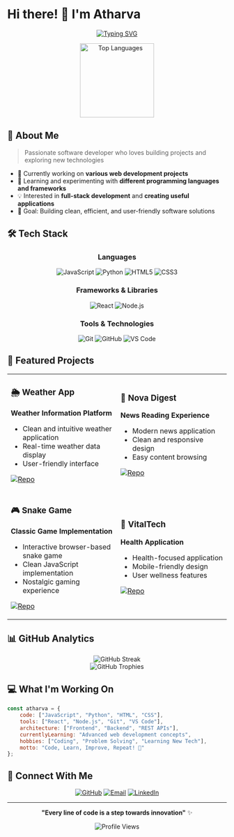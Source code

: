 
# Hi there! 👋 I'm Atharva

<div align="center">
  
[![Typing SVG](https://readme-typing-svg.herokuapp.com?font=Fira+Code&pause=1000&color=2196F3&center=true&vCenter=true&width=435&lines=Software+Developer;Problem+Solver;Tech+Enthusiast;Always+Learning)](https://git.io/typing-svg)

</div>

<div align="center">
  <img src="https://github-readme-stats.vercel.app/api/top-langs/?username=Atharva025&layout=compact&theme=radical&hide_border=true" alt="Top Languages" height="170"/>
</div>

## 🚀 About Me

> Passionate software developer who loves building projects and exploring new technologies

- 🔭 Currently working on **various web development projects**
- 🌱 Learning and experimenting with **different programming languages and frameworks**
- 💡 Interested in **full-stack development** and **creating useful applications**
- 🎯 Goal: Building clean, efficient, and user-friendly software solutions

## 🛠️ Tech Stack

<div align="center">

### Languages
![JavaScript](https://img.shields.io/badge/-JavaScript-F7DF1E?style=for-the-badge&logo=javascript&logoColor=black)
![Python](https://img.shields.io/badge/-Python-3776AB?style=for-the-badge&logo=python&logoColor=white)
![HTML5](https://img.shields.io/badge/-HTML5-E34F26?style=for-the-badge&logo=html5&logoColor=white)
![CSS3](https://img.shields.io/badge/-CSS3-1572B6?style=for-the-badge&logo=css3&logoColor=white)

### Frameworks & Libraries
![React](https://img.shields.io/badge/-React-61DAFB?style=for-the-badge&logo=react&logoColor=black)
![Node.js](https://img.shields.io/badge/-Node.js-339933?style=for-the-badge&logo=node.js&logoColor=white)

### Tools & Technologies
![Git](https://img.shields.io/badge/-Git-F05032?style=for-the-badge&logo=git&logoColor=white)
![GitHub](https://img.shields.io/badge/-GitHub-181717?style=for-the-badge&logo=github&logoColor=white)
![VS Code](https://img.shields.io/badge/-VS%20Code-007ACC?style=for-the-badge&logo=visual-studio-code&logoColor=white)

</div>

## 🌟 Featured Projects

<div align="center">
  
<table>
<tr>
<td width="50%">

### 🌦️ Weather App
**Weather Information Platform**
- Clean and intuitive weather application
- Real-time weather data display
- User-friendly interface

[![Repo](https://img.shields.io/badge/-Repository-000?style=for-the-badge&logo=github)](https://github.com/Atharva025/weatherCheckWithAi)

</td>
<td width="50%">

### 📰 Nova Digest
**News Reading Experience**
- Modern news application
- Clean and responsive design
- Easy content browsing

[![Repo](https://img.shields.io/badge/-Repository-000?style=for-the-badge&logo=github)](https://github.com/Atharva025/nova_digest)

</td>
</tr>
<tr>
<td width="50%">

### 🎮 Snake Game
**Classic Game Implementation**
- Interactive browser-based snake game
- Clean JavaScript implementation
- Nostalgic gaming experience

[![Repo](https://img.shields.io/badge/-Repository-000?style=for-the-badge&logo=github)](https://github.com/Atharva025/snake-game)

</td>
<td width="50%">

### 🏥 VitalTech
**Health Application**
- Health-focused application
- Mobile-friendly design
- User wellness features

[![Repo](https://img.shields.io/badge/-Repository-000?style=for-the-badge&logo=github)](https://github.com/Atharva025/vitalTechApp)

</td>
</tr>
</table>

</div>

## 📊 GitHub Analytics

<div align="center">
  <img src="https://github-readme-streak-stats.herokuapp.com/?user=Atharva025&theme=radical&hide_border=true" alt="GitHub Streak" />
</div>

<div align="center">
  <img src="https://github-profile-trophy.vercel.app/?username=Atharva025&theme=radical&no-frame=true&no-bg=true&margin-w=4" alt="GitHub Trophies"/>
</div>

## 💻 What I'm Working On

```javascript
const atharva = {
    code: ["JavaScript", "Python", "HTML", "CSS"],
    tools: ["React", "Node.js", "Git", "VS Code"],
    architecture: ["Frontend", "Backend", "REST APIs"],
    currentlyLearning: "Advanced web development concepts",
    hobbies: ["Coding", "Problem Solving", "Learning New Tech"],
    motto: "Code, Learn, Improve, Repeat! 🚀"
};
```

## 🤝 Connect With Me

<div align="center">

[![GitHub](https://img.shields.io/badge/-GitHub-181717?style=for-the-badge&logo=github&logoColor=white)](https://github.com/Atharva025)
[![Email](https://img.shields.io/badge/-Email-D14836?style=for-the-badge&logo=gmail&logoColor=white)](mailto:atharva070720@gmail.com)
[![LinkedIn](https://img.shields.io/badge/-LinkedIn-0077B5?style=for-the-badge&logo=linkedin&logoColor=white)](https://www.linkedin.com/in/atharvajoshii/)

</div>

---

<div align="center">
  
**"Every line of code is a step towards innovation"** ✨

![Profile Views](https://komarev.com/ghpvc/?username=Atharva025&color=blueviolet&style=for-the-badge)

</div>

